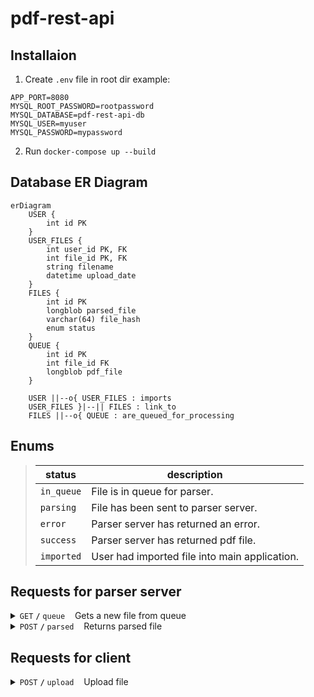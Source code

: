# pdf-rest-api
## Installaion
1. Create ``.env`` file in root dir example: 
```
APP_PORT=8080
MYSQL_ROOT_PASSWORD=rootpassword
MYSQL_DATABASE=pdf-rest-api-db
MYSQL_USER=myuser
MYSQL_PASSWORD=mypassword
```

2. Run ``docker-compose up --build``


## Database ER Diagram
```mermaid
erDiagram
    USER {
        int id PK
    }
    USER_FILES {
        int user_id PK, FK
        int file_id PK, FK
        string filename
        datetime upload_date
    }
    FILES {
        int id PK
        longblob parsed_file
        varchar(64) file_hash
        enum status
    }
    QUEUE {
        int id PK
        int file_id FK
        longblob pdf_file
    }

    USER ||--o{ USER_FILES : imports
    USER_FILES }|--|| FILES : link_to
    FILES ||--o{ QUEUE : are_queued_for_processing
```


## Enums
> |status| description|
> |------|------------|
> |`in_queue`| File is in queue for parser. |
> |`parsing`| File has been sent to parser server. |
> |`error`| Parser server has returned an error. |
> |`success`| Parser server has returned pdf file. |
> |`imported`| User had imported file into main application. |


## Requests for parser server
<details>
 <summary><code>GET</code> <code><b>/</b></code> <code>queue</code>&nbsp;&nbsp;&nbsp;&nbsp;Gets a new file from queue</summary>

##### Responses

> | http code     | content-type                      | response                                                            |
> |---------------|-----------------------------------|---------------------------------------------------------------------|
> | `200`         | `application/pdf`                 | `example.pdf`                                                       |
> | `204`         | `application/json`                | `{"message":"No files in queue"}`                                   |
</details>

<details>
 <summary><code>POST</code> <code><b>/</b></code> <code>parsed</code>&nbsp;&nbsp;&nbsp;&nbsp;Returns parsed file</summary>

##### Parameters

> | name             |  type     | data type      | description                          |
> |------------------|-----------|----------------|--------------------------------------|
> | `file`           |  optional  | binary (PDF)  | The parsed PDF file (if successful)  |
> | `error`          |  optional  | string (JSON) | Error message (if parsing failed)    |

##### Responses

> | http code     | content-type                      | response                                                            |
> |---------------|-----------------------------------|---------------------------------------------------------------------|
> | `200`         | `application/json`                | `{"message":"Upload successful"}`                                   |
</details>

## Requests for client

<details>
 <summary><code>POST</code> <code><b>/</b></code> <code>upload</code>&nbsp;&nbsp;&nbsp;&nbsp;Upload file</summary>

##### Parameters

> | name             |  type     | data type      | description                          |
> |------------------|-----------|----------------|--------------------------------------|
> | `file`           |  required | binary (PDF)  | The PDF file                          |

##### Responses

> | http code     | content-type                      | response                                                            |
> |---------------|-----------------------------------|---------------------------------------------------------------------|
> | `200`         | `application/json`                | `{"message":"Upload successful"}`                                   |
> | `415`         | `application/json`                | `{"message":"Only PDF files are allowed"`                           |
> | `400`         | `application/json`                | `{"message":"No file provided"`                                     |
</details>